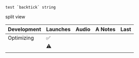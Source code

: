 ``test `backtick` string``

split view


| Development | Launches | Audio | A Notes | Last |
|-------------|----------|-------|---------|------|
| Optimizing  | ✅        |       |         |      |
|             | ⚠️       |       |         |      |
|             |          |       |         |      |


